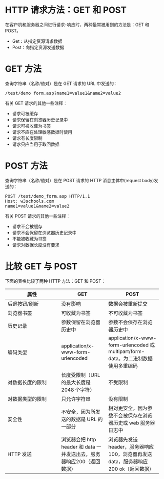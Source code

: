 # HTTP 请求方法：GET 和 POST #
在客户机和服务器之间进行请求-响应时，两种最常被用到的方法是：GET 和 POST。

- Get：从指定资源请求数据
- Post：向指定资源发送数据


# GET 方法 #
查询字符串（名称/值对）是在 GET 请求的 URL 中发送的：
<pre>
/test/demo_form.asp?name1=value1&name2=value2
</pre>

有关 GET 请求的其他一些注释：

- 请求可被缓存
- 请求保留在浏览器历史记录中
- 请求可被收藏为书签
- 请求不应在处理敏感数据时使用
- 请求有长度限制
- 请求只应当用于取回数据


# POST 方法 #
查询字符串（名称/值对）是在 POST 请求的 HTTP 消息主体中(request body)发送的：
<pre>
POST /test/demo_form.asp HTTP/1.1
Host: w3schools.com
name1=value1&name2=value2
</pre>

有关 POST 请求的其他一些注释：

- 请求不会被缓存
- 请求不会保留在浏览器历史记录中
- 不能被收藏为书签
- 请求对数据长度没有要求


# 比较 GET 与 POST #
下面的表格比较了两种 HTTP 方法：GET 和 POST：

<table>
	<thead>
		<tr>
			<th width="160">属性</th>
			<th>GET</th>
			<th>POST</th>
		</tr>
	</thead>
	<tbody>
		<tr>
			<td>后退按钮/刷新</td>
			<td>没有影响</td>
			<td>数据会被重新提交</td>
		</tr>
		<tr>
			<td>浏览器书签</td>
			<td>可收藏为书签</td>
			<td>不可收藏为书签</td>
		</tr>
		<tr>
			<td>历史记录</td>
			<td>参数保留在浏览器历史中</td>
			<td>参数不会保存在浏览器历史中</td>
		</tr>
		<tr>
			<td>编码类型</td>
			<td>application/x-www-form-urlencoded</td>
			<td>application/x-www-form-urlencoded 或 multipart/form-data。为二进制数据使用多重编码</td>
		</tr>
		<tr>
			<td>对数据长度的限制</td>
			<td>长度受限制（URL 的最大长度是 2048 个字符）</td>
			<td>不受限制</td>
		</tr>
		<tr>
			<td>对数据类型的限制</td>
			<td>只允许字符串</td>
			<td>没有限制</td>
		</tr>
		<tr>
			<td>安全性</td>
			<td>不安全，因为所发送的数据是 URL 的一部分</td>
			<td>相对更安全，因为参数不会被保存在浏览器历史或 web 服务器日志中</td>
		</tr>
		<tr>
			<td>HTTP 发送</td>
			<td>浏览器会把 http header 和 data 一并发送出去，服务器响应200（返回数据）</td>
			<td>浏览器先发送 header，服务器响应100，浏览器再发送 data，服务器响应 200 ok（返回数据）</td>
		</tr>
	</tbody>
</table>
























